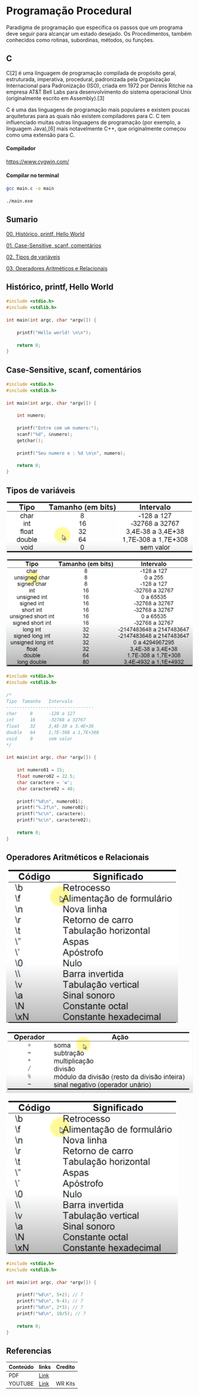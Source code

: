 # Programação Procedural

Paradigma de programação que especifica os passos que um 
programa deve seguir para alcançar um estado desejado.
Os Procedimentos, também conhecidos como rotinas, subordinas, métodos, 
ou funções.

## C

C[2] é uma linguagem de programação compilada de propósito geral, estruturada, imperativa, procedural, padronizada pela Organização Internacional para Padronização (ISO), criada em 1972 por Dennis Ritchie na empresa AT&T Bell Labs para desenvolvimento do sistema operacional Unix (originalmente escrito em Assembly).[3]

C é uma das linguagens de programação mais populares e existem poucas arquiteturas para as quais não existem compiladores para C. C tem influenciado muitas outras linguagens de programação (por exemplo, a linguagem Java),[6] mais notavelmente C++, que originalmente começou como uma extensão para C.

#### Compilador

https://www.cygwin.com/

#### Compilar no terminal

```sh
gcc main.c -o main

./main.exe
```

## Sumario

[00. Histórico, printf, Hello World](#user-content-histórico-printf-hello-world)

[01. Case-Sensitive, scanf, comentários](#user-content-case-sensitive-scanf-comentários)

[02. Tipos de variáveis](#user-content-tipos-de-variáveis)

[03. Operadores Aritméticos e Relacionais ](#user-content-operadores-aritméticos-e-relacionais)

## Histórico, printf, Hello World 

```c
#include <stdio.h>
#include <stdlib.h>

int main(int argc, char *argv[]) {
	
	printf("Hello world! \n\n");
	
	return 0;
}
```

## Case-Sensitive, scanf, comentários 

```c
#include <stdio.h>
#include <stdlib.h>

int main(int argc, char *argv[]) {

    int numero;
	
	printf("Entre com um numero:");
    scanf("%d", &numero);
    getchar();

    printf("Seu numero e : %d \n\n", numero);
	
	return 0;
}
```

## Tipos de variáveis

![Tipos de variáveis](/1-periodo/images/c/tipos-variaveis.png)

![Tipos de variáveis](/1-periodo/images/c/tipos-variaveis2.png)

```c
#include <stdio.h>
#include <stdlib.h>

/*
Tipo  Tamanho   Intervalo
---------------------------------
char     8      -128 a 127
int      16     -32768 a 32767
float    32     3,4E-38 a 3.4E+38
double   64     1,7E-308 a 1,7E+308
void     0      sem valor
*/

int main(int argc, char *argv[]) {

    int numero01 = 15;
    float numero02 = 22.5;
    char caractere = 'w';
    char caractere02 = 48;
	
	printf("%d\n", numero01);
    printf("%.2f\n", numero02);
    printf("%c\n", caractere);
    printf("%c\n", caractere02);
	
	return 0;
}
```

## Operadores Aritméticos e Relacionais 

![Operadores Aritméticos e Relacionais ](/1-periodo/images/c/operadores-1.png)

![Operadores Aritméticos e Relacionais ](/1-periodo/images/c/operadores-2.png)

![Operadores Aritméticos e Relacionais ](/1-periodo/images/c/operadores-1.png)

```c
#include <stdio.h>
#include <stdlib.h>

int main(int argc, char *argv[]) {
	
	printf("%d\n", 5+2); // 7
	printf("%d\n", 9-4); // 7
	printf("%d\n", 2*3); // 7
	printf("%d\n", 10/5); // 7
	
	return 0;
}
```

## Referencias

| Conteúdo  | links | Credito |
| ------------- | ------------- | ------------- | 
| PDF  | [Link](https://www.ime.usp.br/~slago/slago-C.pdf)  | |
| YOUTUBE  | [Link](https://www.youtube.com/playlist?list=PLZ8dBTV2_5HTGGtrPxDB7zx8J5VMuXdob)  | WR Kits |